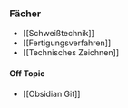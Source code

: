 ### Fächer
- [[Schweißtechnik]]
- [[Fertigungsverfahren]]
- [[Technisches Zeichnen]]

#### Off Topic
- [[Obsidian Git]]